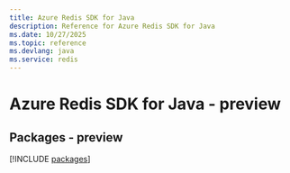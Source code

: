 ```yaml
---
title: Azure Redis SDK for Java
description: Reference for Azure Redis SDK for Java
ms.date: 10/27/2025
ms.topic: reference
ms.devlang: java
ms.service: redis
---
```

# Azure Redis SDK for Java - preview
## Packages - preview
[!INCLUDE [packages](redis-index.md)]